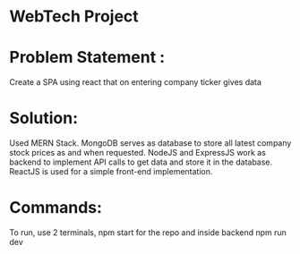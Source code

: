 # WebTech Project
# Problem Statement : 
Create a SPA using react that on entering company ticker gives data
# Solution: 
Used MERN Stack. MongoDB serves as database to store all latest company stock prices as and when requested. NodeJS and ExpressJS work as backend to implement API calls to get data and store it in the database. ReactJS is used for a simple front-end implementation.
# Commands: 
To run, use 2 terminals, npm start for the repo and inside backend npm run dev
